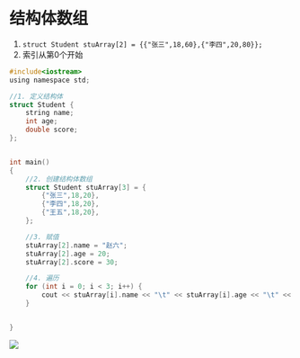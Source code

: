 # 结构体数组
1. `struct Student stuArray[2] = {{"张三",18,60},{"李四",20,80}};`
2. 索引从第0个开始

```c
#include<iostream>
using namespace std;

//1. 定义结构体
struct Student {
	string name;
	int age;
	double score;
};


int main()
{
	//2. 创建结构体数组
	struct Student stuArray[3] = {
		{"张三",18,20},
		{"李四",18,20},
		{"王五",18,20},
	};

	//3. 赋值
	stuArray[2].name = "赵六";
	stuArray[2].age = 20;
	stuArray[2].score = 30;

	//4. 遍历
	for (int i = 0; i < 3; i++) {
		cout << stuArray[i].name << "\t" << stuArray[i].age << "\t" << stuArray[i].score << endl;
	}


}
```

![](https://test-123456-md-images.oss-cn-beijing.aliyuncs.com/img/dXKQRcAVmEWfrhx.png#crop=0&crop=0&crop=1&crop=1&id=mjoK4&originHeight=767&originWidth=1470&originalType=binary&ratio=1&rotation=0&showTitle=false&status=done&style=none&title=)
